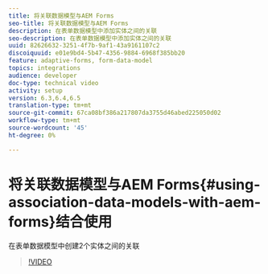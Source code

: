 ```yaml
---
title: 将关联数据模型与AEM Forms
seo-title: 将关联数据模型与AEM Forms
description: 在表单数据模型中添加实体之间的关联
seo-description: 在表单数据模型中添加实体之间的关联
uuid: 82626632-3251-4f7b-9af1-43a9161107c2
discoiquuid: e01e9bd4-5b47-4356-9884-6968f385bb20
feature: adaptive-forms, form-data-model
topics: integrations
audience: developer
doc-type: technical video
activity: setup
version: 6.3,6.4,6.5
translation-type: tm+mt
source-git-commit: 67ca08bf386a217807da3755d46abed225050d02
workflow-type: tm+mt
source-wordcount: '45'
ht-degree: 0%

---
```



# 将关联数据模型与AEM Forms{#using-association-data-models-with-aem-forms}结合使用

在表单数据模型中创建2个实体之间的关联

>[!VIDEO](https://video.tv.adobe.com/v/17737/?quality=9&learn=on)

